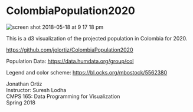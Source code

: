 # ColombiaPopulation2020
![screen shot 2018-05-18 at 9 17 18 pm](https://user-images.githubusercontent.com/26909311/40264860-ee699244-5ae1-11e8-9327-fd431f244241.png)

This is a d3 visualization of the projected population in Colombia for 2020.

https://github.com/jolortiz/ColombiaPopulation2020

Population Data:
https://data.humdata.org/group/col

Legend and color scheme:
https://bl.ocks.org/mbostock/5562380


Jonathan Ortiz  
Instructor: Suresh Lodha  
CMPS 165: Data Programming for Visualization  
Spring 2018  
